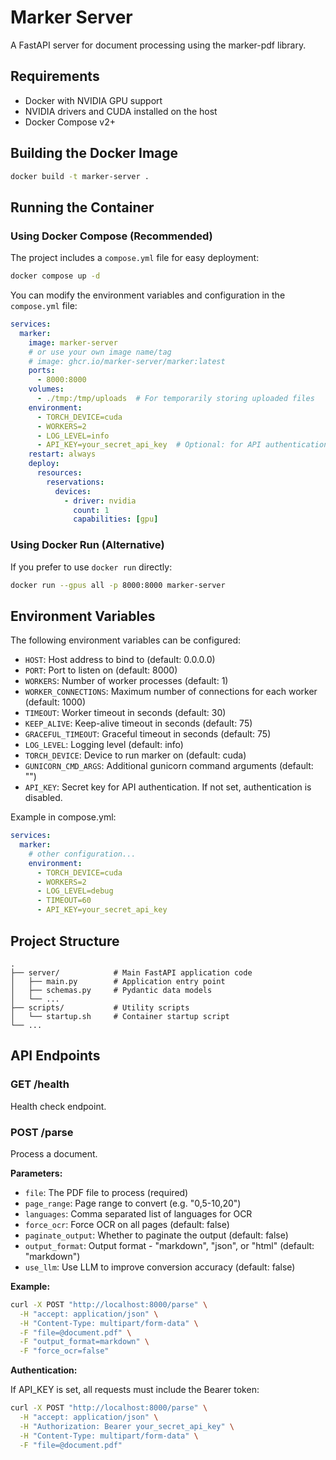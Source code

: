 # Marker Server

A FastAPI server for document processing using the marker-pdf library.

## Requirements

- Docker with NVIDIA GPU support
- NVIDIA drivers and CUDA installed on the host
- Docker Compose v2+

## Building the Docker Image

```bash
docker build -t marker-server .
```

## Running the Container

### Using Docker Compose (Recommended)

The project includes a `compose.yml` file for easy deployment:

```bash
docker compose up -d
```

You can modify the environment variables and configuration in the `compose.yml` file:

```yaml
services:
  marker:
    image: marker-server
    # or use your own image name/tag
    # image: ghcr.io/marker-server/marker:latest
    ports:
      - 8000:8000
    volumes:
      - ./tmp:/tmp/uploads  # For temporarily storing uploaded files
    environment:
      - TORCH_DEVICE=cuda
      - WORKERS=2
      - LOG_LEVEL=info
      - API_KEY=your_secret_api_key  # Optional: for API authentication
    restart: always
    deploy:
      resources:
        reservations:
          devices:
            - driver: nvidia
              count: 1
              capabilities: [gpu]
```

### Using Docker Run (Alternative)

If you prefer to use `docker run` directly:

```bash
docker run --gpus all -p 8000:8000 marker-server
```

## Environment Variables

The following environment variables can be configured:

- `HOST`: Host address to bind to (default: 0.0.0.0)
- `PORT`: Port to listen on (default: 8000)
- `WORKERS`: Number of worker processes (default: 1)
- `WORKER_CONNECTIONS`: Maximum number of connections for each worker (default: 1000)
- `TIMEOUT`: Worker timeout in seconds (default: 30)
- `KEEP_ALIVE`: Keep-alive timeout in seconds (default: 75)
- `GRACEFUL_TIMEOUT`: Graceful timeout in seconds (default: 75)
- `LOG_LEVEL`: Logging level (default: info)
- `TORCH_DEVICE`: Device to run marker on (default: cuda)
- `GUNICORN_CMD_ARGS`: Additional gunicorn command arguments (default: "")
- `API_KEY`: Secret key for API authentication. If not set, authentication is disabled.

Example in compose.yml:

```yaml
services:
  marker:
    # other configuration...
    environment:
      - TORCH_DEVICE=cuda
      - WORKERS=2
      - LOG_LEVEL=debug
      - TIMEOUT=60
      - API_KEY=your_secret_api_key
```

## Project Structure

```
.
├── server/            # Main FastAPI application code
│   ├── main.py        # Application entry point
│   ├── schemas.py     # Pydantic data models
│   └── ...
├── scripts/           # Utility scripts
│   └── startup.sh     # Container startup script
└── ...
```

## API Endpoints

### GET /health

Health check endpoint.

### POST /parse

Process a document.

**Parameters:**
- `file`: The PDF file to process (required)
- `page_range`: Page range to convert (e.g. "0,5-10,20")
- `languages`: Comma separated list of languages for OCR
- `force_ocr`: Force OCR on all pages (default: false)
- `paginate_output`: Whether to paginate the output (default: false)
- `output_format`: Output format - "markdown", "json", or "html" (default: "markdown")
- `use_llm`: Use LLM to improve conversion accuracy (default: false)

**Example:**

```bash
curl -X POST "http://localhost:8000/parse" \
  -H "accept: application/json" \
  -H "Content-Type: multipart/form-data" \
  -F "file=@document.pdf" \
  -F "output_format=markdown" \
  -F "force_ocr=false"
```

**Authentication:**

If API_KEY is set, all requests must include the Bearer token:

```bash
curl -X POST "http://localhost:8000/parse" \
  -H "accept: application/json" \
  -H "Authorization: Bearer your_secret_api_key" \
  -H "Content-Type: multipart/form-data" \
  -F "file=@document.pdf"
```